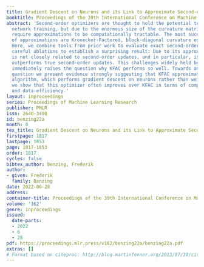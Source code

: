 ```yaml
---
title: Gradient Descent on Neurons and its Link to Approximate Second-order Optimization
booktitle: Proceedings of the 39th International Conference on Machine Learning
abstract: 'Second-order optimizers are thought to hold the potential to speed up neural
  network training, but due to the enormous size of the curvature matrix, they typically
  require approximations to be computationally tractable. The most successful family
  of approximations are Kronecker-Factored, block-diagonal curvature estimates (KFAC).
  Here, we combine tools from prior work to evaluate exact second-order updates with
  careful ablations to establish a surprising result: Due to its approximations, KFAC
  is not closely related to second-order updates, and in particular, it significantly
  outperforms true second-order updates. This challenges widely held believes and
  immediately raises the question why KFAC performs so well. Towards answering this
  question we present evidence strongly suggesting that KFAC approximates a first-order
  algorithm, which performs gradient descent on neurons rather than weights. Finally,
  we show that this optimizer often improves over KFAC in terms of computational cost
  and data-efficiency.'
layout: inproceedings
series: Proceedings of Machine Learning Research
publisher: PMLR
issn: 2640-3498
id: benzing22a
month: 0
tex_title: Gradient Descent on Neurons and its Link to Approximate Second-order Optimization
firstpage: 1817
lastpage: 1853
page: 1817-1853
order: 1817
cycles: false
bibtex_author: Benzing, Frederik
author:
- given: Frederik
  family: Benzing
date: 2022-06-28
address:
container-title: Proceedings of the 39th International Conference on Machine Learning
volume: '162'
genre: inproceedings
issued:
  date-parts:
  - 2022
  - 6
  - 28
pdf: https://proceedings.mlr.press/v162/benzing22a/benzing22a.pdf
extras: []
# Format based on citeproc: http://blog.martinfenner.org/2013/07/30/citeproc-yaml-for-bibliographies/
---
```

